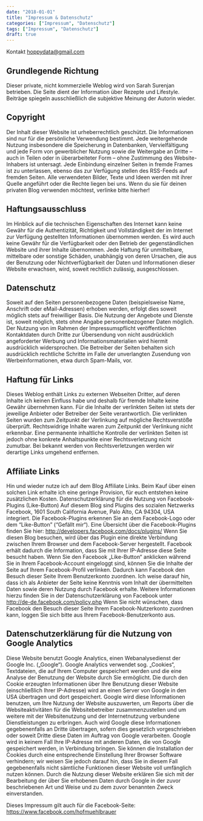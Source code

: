 ```yaml
---
date: "2018-01-01"
title: "Impressum & Datenschutz"
categories: ["Impressum", "Datenschutz"]
tags: ["Impressum", "Datenschutz"]
draft: true
---
```



Kontakt
hoppydata@gmail.com

## Grundlegende Richtung

Dieser private, nicht kommerzielle Weblog wird von Sarah Surenjan betrieben. Die Seite dient der Information über Rezepte und Lifestyle. Beiträge spiegeln ausschließlich die subjektive Meinung der Autorin wieder.

## Copyright

Der Inhalt dieser Website ist urheberrechtlich geschützt. Die Informationen sind nur für die persönliche Verwendung bestimmt. Jede weitergehende Nutzung insbesondere die Speicherung in Datenbanken, Vervielfältigung und jede Form von gewerblicher Nutzung sowie die Weitergabe an Dritte – auch in Teilen oder in überarbeiteter Form – ohne Zustimmung des Website-Inhabers ist untersagt.
Jede Einbindung einzelner Seiten in fremde Frames ist zu unterlassen, ebenso das zur Verfügung stellen des RSS-Feeds auf fremden Seiten.
Alle verwendeten Bilder, Texte und Ideen werden mit ihrer Quelle angeführt oder die Rechte liegen bei uns. Wenn du sie für deinen privaten Blog verwenden möchtest, verlinke bitte hierher!

## Haftungsausschluss

Im Hinblick auf die technischen Eigenschaften des Internet kann keine Gewähr für die Authentizität, Richtigkeit und Vollständigkeit der im Internet zur Verfügung gestellten Informationen übernommen werden. Es wird auch keine Gewähr für die Verfügbarkeit oder den Betrieb der gegenständlichen Website und ihrer Inhalte übernommen.
Jede Haftung für unmittelbare, mittelbare oder sonstige Schäden, unabhängig von deren Ursachen, die aus der Benutzung oder Nichtverfügbarkeit der Daten und Informationen dieser Website erwachsen, wird, soweit rechtlich zulässig, ausgeschlossen.

## Datenschutz

Soweit auf den Seiten personenbezogene Daten (beispielsweise Name, Anschrift oder eMail-Adressen) erhoben werden, erfolgt dies soweit möglich stets auf freiwilliger Basis. Die Nutzung der Angebote und Dienste ist, soweit möglich, stets ohne Angabe personenbezogener Daten möglich.
Der Nutzung von im Rahmen der Impressumspflicht veröffentlichten Kontaktdaten durch Dritte zur Übersendung von nicht ausdrücklich angeforderter Werbung und Informationsmaterialien wird hiermit ausdrücklich widersprochen. Die Betreiber der Seiten behalten sich ausdrücklich rechtliche Schritte im Falle der unverlangten Zusendung von Werbeinformationen, etwa durch Spam-Mails, vor.

## Haftung für Links

Dieses Weblog enthält Links zu externen Webseiten Dritter, auf deren Inhalte ich keinen Einfluss habe und deshalb für fremde Inhalte keine Gewähr übernehmen kann. Für die Inhalte der verlinkten Seiten ist stets der jeweilige Anbieter oder Betreiber der Seite verantwortlich. Die verlinkten Seiten wurden zum Zeitpunkt der Verlinkung auf mögliche Rechtsverstöße überprüft. Rechtswidrige Inhalte waren zum Zeitpunkt der Verlinkung nicht erkennbar. Eine permanente inhaltliche Kontrolle der verlinkten Seiten ist jedoch ohne konkrete Anhaltspunkte einer Rechtsverletzung nicht zumutbar. Bei bekannt werden von Rechtsverletzungen werden wir derartige Links umgehend entfernen.

## Affiliate Links

Hin und wieder nutze ich auf dem Blog Affiliate Links. Beim Kauf über einen solchen Link erhalte ich eine geringe Provision, für euch entstehen keine zusätzlichen Kosten.
Datenschutzerklärung für die Nutzung von Facebook-Plugins (Like-Button)
Auf diesem Blog sind Plugins des sozialen Netzwerks Facebook, 1601 South California Avenue, Palo Alto, CA 94304, USA integriert. Die Facebook-Plugins erkennen Sie an dem Facebook-Logo oder dem “Like-Button” (“Gefällt mir“). Eine Übersicht über die Facebook-Plugins finden Sie hier: http://developers.facebook.com/docs/plugins/
Wenn Sie diesen Blog besuchen, wird über das Plugin eine direkte Verbindung zwischen Ihrem Browser und dem Facebook-Server hergestellt. Facebook erhält dadurch die Information, dass Sie mit Ihrer IP-Adresse diese Seite besucht haben. Wenn Sie den Facebook „Like-Button“ anklicken während Sie in Ihrem Facebook-Account eingeloggt sind, können Sie die Inhalte der Seite auf Ihrem Facebook-Profil verlinken. Dadurch kann Facebook den Besuch dieser Seite Ihrem Benutzerkonto zuordnen. Ich weise darauf hin, dass ich als Anbieter der Seite keine Kenntnis vom Inhalt der übermittelten Daten sowie deren Nutzung durch Facebook erhalte. Weitere Informationen hierzu finden Sie in der Datenschutzerklärung von Facebook unter http://de-de.facebook.com/policy.php
Wenn Sie nicht wünschen, dass Facebook den Besuch dieser Seite Ihrem Facebook-Nutzerkonto zuordnen kann, loggen Sie sich bitte aus Ihrem Facebook-Benutzerkonto aus.

## Datenschutzerklärung für die Nutzung von Google Analytics

Diese Website benutzt Google Analytics, einen Webanalysedienst der Google Inc. („Google“). Google Analytics verwendet sog. „Cookies“, Textdateien, die auf Ihrem Computer gespeichert werden und die eine Analyse der Benutzung der Website durch Sie ermöglicht. Die durch den Cookie erzeugten Informationen über Ihre Benutzung dieser Website (einschließlich Ihrer IP-Adresse) wird an einen Server von Google in den USA übertragen und dort gespeichert. Google wird diese Informationen benutzen, um Ihre Nutzung der Website auszuwerten, um Reports über die Websiteaktivitäten für die Websitebetreiber zusammenzustellen und um weitere mit der Websitenutzung und der Internetnutzung verbundene Dienstleistungen zu erbringen. Auch wird Google diese Informationen gegebenenfalls an Dritte übertragen, sofern dies gesetzlich vorgeschrieben oder soweit Dritte diese Daten im Auftrag von Google verarbeiten. Google wird in keinem Fall Ihre IP-Adresse mit anderen Daten, die von Google gespeichert werden, in Verbindung bringen. Sie können die Installation der Cookies durch eine entsprechende Einstellung Ihrer Browser Software verhindern; wir weisen Sie jedoch darauf hin, dass Sie in diesem Fall gegebenenfalls nicht sämtliche Funktionen dieser Website voll umfänglich nutzen können. Durch die Nutzung dieser Website erklären Sie sich mit der Bearbeitung der über Sie erhobenen Daten durch Google in der zuvor beschriebenen Art und Weise und zu dem zuvor benannten Zweck einverstanden.

Dieses Impressum gilt auch für die Facebook-Seite: https://www.facebook.com/hofmuehlbrauer
